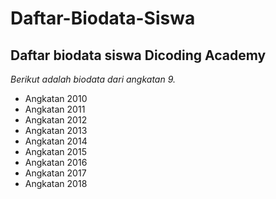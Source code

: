 # Daftar-Biodata-Siswa
Daftar biodata siswa Dicoding Academy
--
*Berikut adalah biodata dari angkatan 9.*
- Angkatan 2010
- Angkatan 2011
- Angkatan 2012
- Angkatan 2013
- Angkatan 2014
- Angkatan 2015
- Angkatan 2016
- Angkatan 2017
- Angkatan 2018
